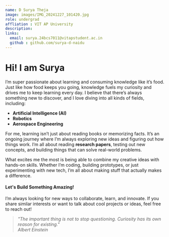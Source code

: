```yaml
---
name: D Surya Theja
image: images/IMG_20241227_101420.jpg
role: undergrad
affliation : VIT AP University
description: 
links:
  email: surya.24bcs7011@vitapstudent.ac.in
  github : github.com/surya-d-naidu
---
```



# Hi! I am **Surya**

I’m super passionate about learning and consuming knowledge like it’s food. Just like how food keeps you going, knowledge fuels my curiosity and drives me to keep learning every day. I believe that there’s always something new to discover, and I love diving into all kinds of fields, including:

- **Artificial Intelligence (AI)**
- **Robotics**
- **Aerospace Engineering**

For me, learning isn’t just about reading books or memorizing facts. It’s an ongoing journey where I’m always exploring new ideas and figuring out how things work. I’m all about reading **research papers**, testing out new concepts, and building things that can solve real-world problems.

What excites me the most is being able to combine my creative ideas with hands-on skills. Whether I’m coding, building prototypes, or just experimenting with new tech, I’m all about making stuff that actually makes a difference.

#### Let's Build Something Amazing!

I’m always looking for new ways to collaborate, learn, and innovate. If you share similar interests or want to talk about cool projects or ideas, feel free to reach out!

>_"The important thing is not to stop questioning. Curiosity has its own reason for existing."  
Albert Einstein_
